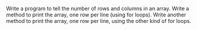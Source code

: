 Write a program to tell the number of rows and columns in an array. 
Write a method to print the array, one row per line (using for loops). 
Write another method to print the array, one row per line, using the other kind of for loops.
